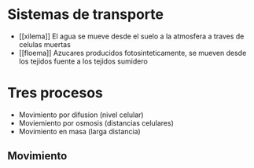 # Sistemas de transporte 

- [[xilema]]
  El agua se mueve desde el suelo a la atmosfera a traves de celulas muertas
- [[floema]]
  Azucares producidos fotosinteticamente, se mueven desde los tejidos fuente a los tejidos sumidero


# Tres procesos

- Movimiento por difusion (nivel celular)
- Moviemiento por osmosis (distancias celulares)
- Movimiento en masa (larga distancia)

## Movimiento 